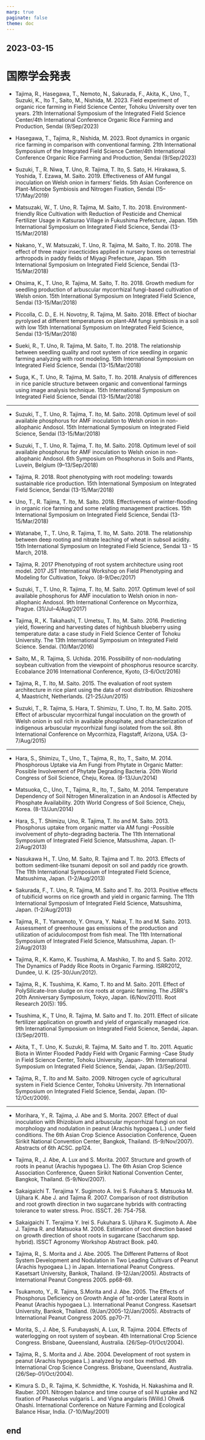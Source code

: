 ```yaml
---
marp: true
paginate: false
theme: doc
---
```


## 2023-03-15
# 国際学会発表
- Tajima, R., Hasegawa, T., Nemoto, N., Sakurada, F., Akita, K., Uno, T., Suzuki, K., Ito T., Saito, M., Nishida, M. 2023. Field experiment of organic rice farming in Field Science Center, Tohoku University over ten years. 21th International Symposium of the Integrated Field Science Center/4th International Conference Organic Rice Farming and Production, Sendai (9/Sep/2023)

- Hasegawa, T., Tajima, R., Nishida, M. 2023. Root dynamics in organic rice farming in comparison with conventional farming. 21th International Symposium of the Integrated Field Science Center/4th International Conference Organic Rice Farming and Production, Sendai (9/Sep/2023)

- Suzuki, T., R. Niwa, T. Uno, R. Tajima, T. Ito, S. Sato, H. Hirakawa, S. Yoshida, T. Ezawa, M. Saito. 2019. Effectiveness of AM fungal inoculation on Welsh onion in farmers’ fields. 5th Asian Conference on Plant-Microbe Symbiosis and Nitrogen Fixation, Sendai (15–17/May/2019)

- Matsuzaki, W., T. Uno, R. Tajima, M. Saito, T. Ito. 2018. Environment-friendly Rice Cultivation with Reduction of Pesticide and Chemical Fertilizer Usage in Katsurao Village in Fukushima Prefecture, Japan. 15th International Symposium on Integrated Field Science, Sendai (13-15/Mar/2018)

- Nakano, Y., W. Matsuzaki, T. Uno, R. Tajima, M. Saito, T. Ito. 2018. The effect of three major insecticides applied in nursery boxes on terrestrial arthropods in paddy fields of Miyagi Prefecture, Japan. 15th International Symposium on Integrated Field Science, Sendai (13-15/Mar/2018)

- Ohsima, K., T. Uno, R. Tajima, M. Saito, T. Ito. 2018. Growth medium for seedling production of arbuscular mycorrhizal fungi-based cultivation of Welsh onion. 15th International Symposium on Integrated Field Science, Sendai (13-15/Mar/2018)

- Piccolla, C. D., E. H. Novotny, R. Tajima, M. Saito. 2018. Effect of biochar pyrolysed at different temperatures on plant-AM fungi symbiosis in a soil with low 15th International Symposium on Integrated Field Science, Sendai (13-15/Mar/2018)

- Sueki, R., T. Uno, R. Tajima, M. Saito, T. Ito. 2018. The relationship between seedling quality and root system of rice seedling in organic farming analyzing with root modeling. 15th International Symposium on Integrated Field Science, Sendai (13-15/Mar/2018)

- Suga, K., T. Uno, R. Tajima, M. Saito, T. Ito. 2018. Analysis of differences in rice panicle structure between organic and conventional farmings using image analysis technique. 15th International Symposium on Integrated Field Science, Sendai (13-15/Mar/2018)
---
- Suzuki, T., T. Uno, R. Tajima, T. Ito, M. Saito. 2018. Optimum level of soil available phosphorus for AMF inoculation to Welsh onion in non-allophanic Andosol. 15th International Symposium on Integrated Field Science, Sendai (13-15/Mar/2018)

- Suzuki, T., T. Uno, R. Tajima, T. Ito, M. Saito. 2018. Optimum level of soil available phosphorus for AMF inoculation to Welsh onion in non-allophanic Andosol. 6th Symposium on Phosphorus in Soils and Plants, Luvein, Belgium (9–13/Sep/2018)

- Tajima, R. 2018. Root phenotyping with root modeling: towards sustainable rice production. 15th International Symposium on Integrated Field Science, Sendai (13-15/Mar/2018)

- Uno, T., R. Tajima, T. Ito, M. Saito. 2018. Effectiveness of winter-flooding in organic rice farming and some relating management practices. 15th International Symposium on Integrated Field Science, Sendai (13-15/Mar/2018)

- Watanabe, T., T. Uno, R. Tajima, T. Ito, M. Saito. 2018. The relationship between deep rooting and nitrate leaching of wheat in subsoil acidity. 15th International Symposium on Integrated Field Science, Sendai 13 - 15 March, 2018.

- Tajima, R. 2017 Phenotyping of root system architecture using root model. 2017 JST International Workshop on Field Phenotyping and Modeling for Cultivation, Tokyo. (8-9/Dec/2017)

- Suzuki, T., T. Uno, R. Tajima, T. Ito, M. Saito. 2017. Optimum level of soil available phosphorus for AMF inoculation to Welsh onion in non-allophanic Andosol. 9th International Conference on Mycorrhiza, Prague. (31/Jul–4/Aug/2017)

- Tajima, R., K. Takahashi, T. Umetsu, T. Ito, M. Saito. 2016. Predicting yield, flowering and harvesting dates of highbush blueberry using temperature data: a case study in Field Science Center of Tohoku University. The 13th International Symposium on Integrated Field Science. Sendai. (10/Mar/2016)

- Saito, M., R. Tajima, S. Uchida. 2016. Possibility of non-nodulating soybean cultivation from the viewpoint of phosphorus resource scarcity. Ecobalance 2016 International Conference, Kyoto, (3-6/Oct/2016)

- Tajima, R., T. Ito, M. Saito. 2015. The evaluation of root system architecture in rice plant using the data of root distribution. Rhizoshere 4, Maastricht, Netherlands. (21-25/Jun/2015)

- Suzuki, T., R. Tajima, S. Hara, T. Shimizu, T. Uno, T. Ito, M. Saito. 2015. Effect of arbuscular mycorrhizal fungal inoculation on the growth of Welsh onion in soil rich in available phosphate, and characterization of indigenous arbuscular mycorrhizal fungi isolated from the soil. 8th International Conference on Mycorrhiza, Flagstaff, Arizona, USA. (3-7/Aug/2015)
---
- Hara, S., Shimizu, T., Uno, T., Tajima, R., Ito, T., Saito, M. 2014. Phosphorous Uptake via Am Fungi from Phytate in Organic Matter: Possible Involvement of Phytate Degrading Bacteria. 20th World Congress of Soil Science, Cheju, Korea. (8-13/Jun/2014)

- Matsuoka, C., Uno, T., Tajima, R., Ito, T., Saito, M. 2014. Temperature Dependency of Soil Nitrogen Mineralization in an Andosol is Affected by Phosphate Availability. 20th World Congress of Soil Science, Cheju, Korea. (8-13/Jun/2014)

- Hara, S., T. Shimizu, Uno, R. Tajima, T. Ito and M. Saito. 2013. Phosphorus uptake from organic matter via AM fungi -Possible involvement of phyto-degrading bacteria. The 11th International Symposium of Integrated Field Science, Matsushima, Japan. (1-2/Aug/2013)

- Nasukawa H., T. Uno, M. Saito, R. Tajima and T. Ito. 2013. Effects of bottom sediment-like tsunami deposit on soil and paddy rice growth. The 11th International Symposium of Integrated Field Science, Matsushima, Japan. (1-2/Aug/2013)

- Sakurada, F., T. Uno, R. Tajima, M. Saito and T. Ito. 2013. Positive effects of tubificid worms on rice growth and yield in organic farming. The 11th International Symposium of Integrated Field Science, Matsushima, Japan. (1-2/Aug/2013)

- Tajima, R., T. Yamamoto, Y. Omura, Y. Nakai, T. Ito and M. Saito. 2013. Assessment of greenhouse gas emissions of the production and utilization of acidulocompost from fish meal. The 11th International Symposium of Integrated Field Science, Matsushima, Japan. (1-2/Aug/2013)

- Tajima, R., K. Kamo, K. Tsushima, A. Mashiko, T. Ito and S. Saito. 2012. The Dynamics of Paddy Rice Roots in Organic Farming. ISRR2012, Dundee, U. K. (25-30/Jun/2012).

- Tajima, R., K. Tsushima, K. Kamo, T. Ito and M. Saito. 2011. Effect of PolySilicate-Iron sludge on rice roots at organic farming. The JSRR's 20th Anniversary Symposium, Tokyo, Japan. (6/Nov/2011). Root Research 20(5): 195.

- Tsushima, K., T Uno, R. Tajima, M. Saito and T. Ito. 2011. Effect of silicate fertilizer application on growth and yield of organically managed rice. 9th International Symposium on Integrated Field Science, Sendai, Japan. (3/Sep/2011).

- Akita, T., T. Uno, K. Suzuki, R. Tajima, M. Saito and T. Ito. 2011. Aquatic Biota in Winter Flooded Paddy Field with Organic Farming -Case Study in Field Science Center, Tohoku University, Japan-. 9th International Symposium on Integrated Field Science, Sendai, Japan. (3/Sep/2011).

- Tajima, R., T. Ito and M. Saito. 2009. Nitrogen cycle of agricultural system in Field Science Center, Tohoku University. 7th International Symposium on Integrated Field Science, Sendai, Japan. (10-12/Oct/2009).
---
- Morihara, Y., R. Tajima, J. Abe and S. Morita. 2007. Effect of dual inoculation with Rhizobium and arbuscular mycorrhizal fungi on root morphology and nodulation in peanut (Arachis hypogaea L.) under field conditions. The 6th Asian Crop Science Association Conference, Queen Sirikit National Convention Center, Bangkok, Thailand. (5-9/Nov/2007). Abstracts of 6th ACSC. pp124.

- Tajima, R., J. Abe, A. Lux and S. Morita. 2007. Structure and growth of roots in peanut (Arachis hypogaea L). The 6th Asian Crop Science Association Conference, Queen Sirikit National Convention Center, Bangkok, Thailand. (5-9/Nov/2007).

- Sakaigaichi T. Terajima Y. Sugimoto A. Irei S. Fukuhara S. Matsuoka M. Ujihara K. Abe J. and Tajima R. 2007. Comparison of root distribution and root growth direction in two sugarcane hybrids with contracting tolerance to water stress. Proc. ISSCT. 26: 754-758.

- Sakaigaichi T. Terajima Y. Irei S. Fukuhara S. Ujihara K. Sugimoto A. Abe J. Tajima R. and Matsuoka M. 2006. Estimation of root direction based on growth direction of shoot roots in sugarcane (Saccharum spp. hybrid). ISSCT Agronomy Workshop Abstract Book. p40.

- Tajima, R., S. Morita and J. Abe. 2005. The Different Patterns of Root System Development and Nodulation in Two Leading Cultivars of Peanut (Arachis hypogaea L.) in Japan. International Peanut Congress. Kasetsart University, Bankok, Thailand. (9-12/Jan/2005). Abstracts of International Peanut Congress 2005. pp68-69.

- Tsukamoto, Y., R. Tajima, S.Morita and J. Abe. 2005. The Effects of Phosphorus Deficiency on Growth Angle of 1st-order Lateral Roots in Peanut (Arachis hypogaea L.). International Peanut Congress. Kasetsart University, Bankok, Thailand. (9/Jan/2005-12/Jan/2005). Abstracts of International Peanut Congress 2005. pp70-71.

- Morita, S., J. Abe, S. Furubayashi, A. Lux, R. Tajima. 2004. Effects of waterlogging on root system of soybean. 4th International Crop Science Congress. Brisbane, Queensland, Australia. (26/Sep-01/Oct/2004).

- Tajima, R., S. Morita and J. Abe. 2004. Development of root system in peanut (Arachis hypogaea L.) analyzed by root box method. 4th International Crop Science Congress. Brisbane, Queensland, Australia. (26/Sep-01/Oct/2004).

- Kimura S. D., R. Tajima, K. Schmidthe, K. Yoshida, H. Nakashima and R. Rauber. 2001. Nitrogen balance and time course of soil N uptake and N2 fixation of Phaseolus vulgaris L. and Vigna angularis (Willd.) Ohwi& Ohashi. International Conference on Nature Farming and Ecological Balance Hisar, India. (7-10/May/2001)

## end